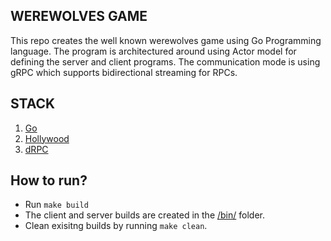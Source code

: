 ## WEREWOLVES GAME 

This repo creates the well known werewolves game using Go Programming language. The program is architectured around using Actor model for defining the server and client programs. The communication mode is using gRPC which supports bidirectional streaming for RPCs.

## STACK

1. [Go](https://go.dev/)
2. [Hollywood](https://github.com/anthdm/hollywood)
3. [dRPC](https://github.com/storj/drpc)

## How to run?

- Run ```make build```
- The client and server builds are created in the [/bin/](./bin/) folder.
- Clean exisitng builds by running ```make clean```.